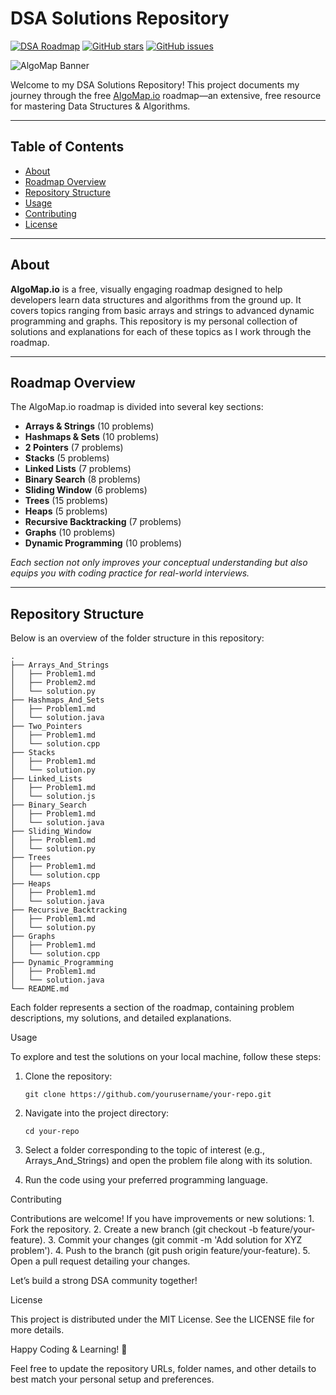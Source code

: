 # DSA Solutions Repository

[![DSA Roadmap](https://img.shields.io/badge/DSA-Roadmap-0d6efd)](https://algomap.io) [![GitHub stars](https://img.shields.io/github/stars/yourusername/your-repo)](https://github.com/yourusername/your-repo/stargazers) [![GitHub issues](https://img.shields.io/github/issues/yourusername/your-repo)](https://github.com/yourusername/your-repo/issues)

![AlgoMap Banner](https://dummyimage.com/1200x300/0d6efd/ffffff.png&text=AlgoMap.io+DSA+Roadmap)

Welcome to my DSA Solutions Repository! This project documents my journey through the free [AlgoMap.io](https://algomap.io) roadmap—an extensive, free resource for mastering Data Structures & Algorithms.

---

## Table of Contents

- [About](#about)
- [Roadmap Overview](#roadmap-overview)
- [Repository Structure](#repository-structure)
- [Usage](#usage)
- [Contributing](#contributing)
- [License](#license)

---

## About

**AlgoMap.io** is a free, visually engaging roadmap designed to help developers learn data structures and algorithms from the ground up. It covers topics ranging from basic arrays and strings to advanced dynamic programming and graphs. This repository is my personal collection of solutions and explanations for each of these topics as I work through the roadmap.

---

## Roadmap Overview

The AlgoMap.io roadmap is divided into several key sections:

- **Arrays & Strings** (10 problems)
- **Hashmaps & Sets** (10 problems)
- **2 Pointers** (7 problems)
- **Stacks** (5 problems)
- **Linked Lists** (7 problems)
- **Binary Search** (8 problems)
- **Sliding Window** (6 problems)
- **Trees** (15 problems)
- **Heaps** (5 problems)
- **Recursive Backtracking** (7 problems)
- **Graphs** (10 problems)
- **Dynamic Programming** (10 problems)

*Each section not only improves your conceptual understanding but also equips you with coding practice for real-world interviews.*

---

## Repository Structure

Below is an overview of the folder structure in this repository:

```plaintext
.
├── Arrays_And_Strings
│   ├── Problem1.md
│   ├── Problem2.md
│   └── solution.py
├── Hashmaps_And_Sets
│   ├── Problem1.md
│   └── solution.java
├── Two_Pointers
│   ├── Problem1.md
│   └── solution.cpp
├── Stacks
│   ├── Problem1.md
│   └── solution.py
├── Linked_Lists
│   ├── Problem1.md
│   └── solution.js
├── Binary_Search
│   ├── Problem1.md
│   └── solution.java
├── Sliding_Window
│   ├── Problem1.md
│   └── solution.py
├── Trees
│   ├── Problem1.md
│   └── solution.cpp
├── Heaps
│   ├── Problem1.md
│   └── solution.java
├── Recursive_Backtracking
│   ├── Problem1.md
│   └── solution.py
├── Graphs
│   ├── Problem1.md
│   └── solution.cpp
├── Dynamic_Programming
│   ├── Problem1.md
│   └── solution.java
└── README.md
```

Each folder represents a section of the roadmap, containing problem descriptions, my solutions, and detailed explanations.

Usage

To explore and test the solutions on your local machine, follow these steps:

1.	Clone the repository:
    
    ```plaintext
    git clone https://github.com/yourusername/your-repo.git
    ```

2.	Navigate into the project directory:
    
    ```plaintext
    cd your-repo
    ```

3.	Select a folder corresponding to the topic of interest (e.g., Arrays_And_Strings) and open the problem file along with its solution.

4.	Run the code using your preferred programming language.

Contributing

Contributions are welcome! If you have improvements or new solutions:
	1.	Fork the repository.
	2.	Create a new branch (git checkout -b feature/your-feature).
	3.	Commit your changes (git commit -m 'Add solution for XYZ problem').
	4.	Push to the branch (git push origin feature/your-feature).
	5.	Open a pull request detailing your changes.

Let’s build a strong DSA community together!

License

This project is distributed under the MIT License. See the LICENSE file for more details.

Happy Coding & Learning! 🚀

Feel free to update the repository URLs, folder names, and other details to best match your personal setup and preferences.